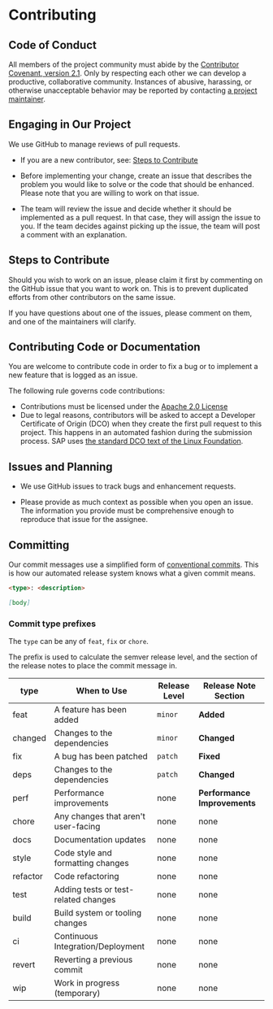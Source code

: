 # Contributing

## Code of Conduct

All members of the project community must abide by the [Contributor Covenant, version 2.1](CODE_OF_CONDUCT.md).
Only by respecting each other we can develop a productive, collaborative community.
Instances of abusive, harassing, or otherwise unacceptable behavior may be reported by contacting [a project maintainer](REUSE.toml).

## Engaging in Our Project

We use GitHub to manage reviews of pull requests.

* If you are a new contributor, see: [Steps to Contribute](#steps-to-contribute)

* Before implementing your change, create an issue that describes the problem you would like to solve or the code that should be enhanced. Please note that you are willing to work on that issue.

* The team will review the issue and decide whether it should be implemented as a pull request. In that case, they will assign the issue to you. If the team decides against picking up the issue, the team will post a comment with an explanation.

## Steps to Contribute

Should you wish to work on an issue, please claim it first by commenting on the GitHub issue that you want to work on. This is to prevent duplicated efforts from other contributors on the same issue.

If you have questions about one of the issues, please comment on them, and one of the maintainers will clarify.

## Contributing Code or Documentation

You are welcome to contribute code in order to fix a bug or to implement a new feature that is logged as an issue.

The following rule governs code contributions:

* Contributions must be licensed under the [Apache 2.0 License](./LICENSE)
* Due to legal reasons, contributors will be asked to accept a Developer Certificate of Origin (DCO) when they create the first pull request to this project. This happens in an automated fashion during the submission process. SAP uses [the standard DCO text of the Linux Foundation](https://developercertificate.org/).

## Issues and Planning

* We use GitHub issues to track bugs and enhancement requests.

* Please provide as much context as possible when you open an issue. The information you provide must be comprehensive enough to reproduce that issue for the assignee.

## Committing

Our commit messages use a simplified form of [conventional commits](https://www.conventionalcommits.org/en/v1.0.0/). This is how our automated release system knows what a given commit means.

```md
<type>: <description>

[body]
```

### Commit type prefixes

The `type` can be any of `feat`, `fix` or `chore`.

The prefix is used to calculate the semver release level, and the section of the release notes to place the commit message in.

| **type**   | When to Use                          | Release Level | Release Note Section  |
| ---------- | ----------------------------------- | ------------- | --------------------   |
| feat       | A feature has been added            | `minor`       | **Added**           |
| changed     | Changes to the dependencies     | `minor`       | **Changed**          |
| fix        | A bug has been patched              | `patch`       | **Fixed**          |
| deps        | Changes to the dependencies        | `patch`       | **Changed**          |
| perf       | Performance improvements            | none          | **Performance Improvements**   |
| chore      | Any changes that aren't user-facing | none          | none                   |
| docs       | Documentation updates               | none          | none                   |
| style      | Code style and formatting changes   | none          | none                   |
| refactor   | Code refactoring                    | none          | none                   |                |
| test       | Adding tests or test-related changes| none          | none                   |
| build      | Build system or tooling changes     | none          | none                   |
| ci         | Continuous Integration/Deployment    | none          | none                   |
| revert     | Reverting a previous commit          | none          | none                   |
| wip        | Work in progress (temporary)        | none          | none                   |
